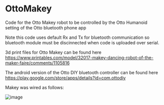 # OttoMakey
Code for the Otto Makey robot to be controlled by the Otto Humanoid setting of the Otto bluetooth phone app  

Note this code uses default Rx and Tx for bluetooth communication so bluetooth module must be discinnected when code is uploaded over serial.  

3d print files for Otto Makey can be found here  https://www.printables.com/model/32017-makey-dancing-robot-of-the-maker-faire/comments/1105816  

The android version of the Otto DIY bluetooth controller can be found here https://play.google.com/store/apps/details?id=com.ottodiy  

Makey was wired as follows:

![image](https://github.com/UEA-envsoft/OttoMakey/assets/64538329/935b69fc-6451-484d-84cd-972c943e1e44)


